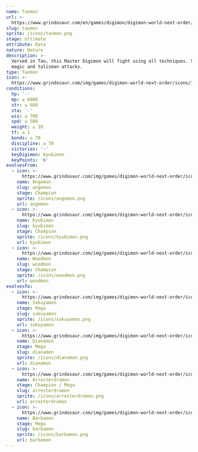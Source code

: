```yaml
---
name: Taomon
url: >-
  https://www.grindosaur.com/en/games/digimon/digimon-world-next-order/digimon/124-taomon
slug: taomon
sprite: /icons/taomon.png
stage: Ultimate
attribute: Data
nature: Nature
description: >-
  Versed in Tao, this Master Digimon will fight using all techniques. Skilled in
  magic and talisman attacks.
type: Taomon
icon: >-
  https://www.grindosaur.com/img/games/digimon-world-next-order/icons/124-taomon-icon.png
conditions:
  hp: '-'
  mp: ≥ 6000
  str: ≥ 600
  sta: '-'
  wis: ≥ 700
  spd: ≥ 500
  weight: ≤ 39
  tf: ≤ 1
  bonds: ≥ 70
  discipline: ≥ 70
  victories: '-'
  keyDigimon: Kyubimon
  keyPoints: '6'
evolvesFrom:
  - icon: >-
      https://www.grindosaur.com/img/games/digimon-world-next-order/icons/62-angemon-icon-small.png
    name: Angemon
    slug: angemon
    stage: Champion
    sprite: /icons/angemon.png
    url: angemon
  - icon: >-
      https://www.grindosaur.com/img/games/digimon-world-next-order/icons/72-kyubimon-icon-small.png
    name: Kyubimon
    slug: kyubimon
    stage: Champion
    sprite: /icons/kyubimon.png
    url: kyubimon
  - icon: >-
      https://www.grindosaur.com/img/games/digimon-world-next-order/icons/86-woodmon-icon-small.png
    name: Woodmon
    slug: woodmon
    stage: Champion
    sprite: /icons/woodmon.png
    url: woodmon
evolvesTo:
  - icon: >-
      https://www.grindosaur.com/img/games/digimon-world-next-order/icons/171-sakuyamon-icon-small.png
    name: Sakuyamon
    stage: Mega
    slug: sakuyamon
    sprite: /icons/sakuyamon.png
    url: sakuyamon
  - icon: >-
      https://www.grindosaur.com/img/games/digimon-world-next-order/icons/213-dianamon-icon-small.png
    name: Dianamon
    stage: Mega
    slug: dianamon
    sprite: /icons/dianamon.png
    url: dianamon
  - icon: >-
      https://www.grindosaur.com/img/games/digimon-world-next-order/icons/217-arresterdramon-icon-small.png
    name: Arresterdramon
    stage: Champion / Mega
    slug: arresterdramon
    sprite: /icons/arresterdramon.png
    url: arresterdramon
  - icon: >-
      https://www.grindosaur.com/img/games/digimon-world-next-order/icons/191-barbamon-icon-small.png
    name: Barbamon
    stage: Mega
    slug: barbamon
    sprite: /icons/barbamon.png
    url: barbamon
---
```


